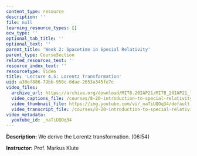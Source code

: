 ```yaml
---
content_type: resource
description: ''
file: null
learning_resource_types: []
ocw_type: ''
optional_tab_title: ''
optional_text: ''
parent_title: 'Week 2: Spacetime in Special Relativity'
parent_type: CourseSection
related_resources_text: ''
resource_index_text: ''
resourcetype: Video
title: 'Lecture 4.5: Lorentz Transformation'
uid: a30ef886-79bb-950c-0dae-2653a345fe7c
video_files:
  archive_url: https://archive.org/download/MIT8.20IAP21/MIT8_20IAP21_lec04-5_300k.mp4
  video_captions_file: /courses/8-20-introduction-to-special-relativity-january-iap-2021/89558ca3f0a85ae498e8e20ca3f60c8c_naTiUQOq34.vtt
  video_thumbnail_file: https://img.youtube.com/vi/_naTiUQOq34/default.jpg
  video_transcript_file: /courses/8-20-introduction-to-special-relativity-january-iap-2021/85619587cf5a5a2e442479f82e195ebe_naTiUQOq34.pdf
video_metadata:
  youtube_id: _naTiUQOq34
---
```


**Description:** We derive the Lorentz transformation. (06:54)

**Instructor:** Prof. Markus Klute